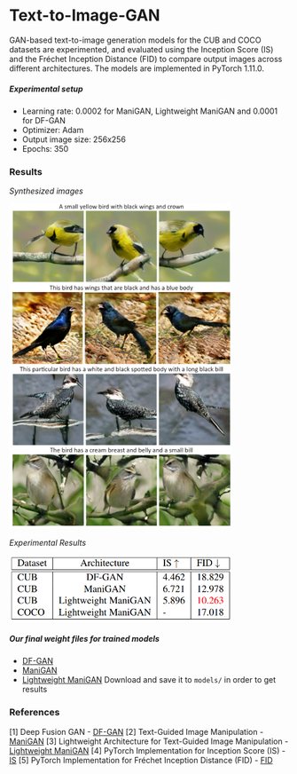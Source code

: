 # Text-to-Image-GAN

GAN-based text-to-image generation models for the CUB and COCO datasets are experimented, and evaluated using the Inception Score (IS) and the Fréchet Inception Distance (FID) to compare output images across different architectures. The models are implemented in PyTorch 1.11.0.

##### Experimental setup
- Learning rate: 0.0002 for ManiGAN, Lightweight ManiGAN and 0.0001 for DF-GAN
- Optimizer: Adam
- Output image size: 256x256
- Epochs: 350

### Results
*Synthesized images*

<img src="images/images.png" width="400">

*Experimental Results*

<img src="images/results.png" width="400">

##### Our final weight files for trained models 
- [DF-GAN](https://drive.google.com/file/d/17iSeUJZVGyLwqkwKOCLtKOH76fNjRf5P/view?usp=sharing)
- [ManiGAN](https://drive.google.com/file/d/1qMNtmqAqFt2aNzWOY2CyK_MRtcjNCDvS/view?usp=sharing)
- [Lightweight ManiGAN](https://drive.google.com/file/d/1QhPx2GZmIUU17Nc6NY8e9jEATcM9ow1r/view?usp=sharing)
Download and save it to `models/` in order to get results

### References
[1] Deep Fusion GAN - [DF-GAN](https://arxiv.org/abs/2008.05865)
[2] Text-Guided Image Manipulation - [ManiGAN](https://arxiv.org/abs/1912.06203)
[3] Lightweight Architecture for Text-Guided Image Manipulation - [Lightweight ManiGAN](https://arxiv.org/abs/2010.12136)
[4] PyTorch Implementation for Inception Score (IS) - [IS](https://github.com/sbarratt/inception-score-pytorch) 
[5] PyTorch Implementation for Fréchet Inception Distance (FID) - [FID](https://github.com/mseitzer/pytorch-fid) 
